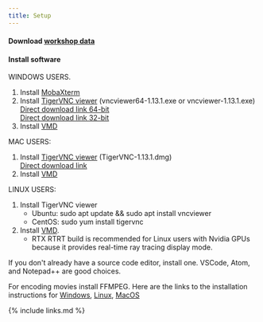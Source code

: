```yaml
---
title: Setup
---
```

 
#### Download [workshop data](https://github.com/ComputeCanada/molmodsim-amber-md-lesson/releases/download/workshop-2021-04/workshop.tar.gz)

#### Install software
WINDOWS USERS.
1. Install [MobaXterm](https://mobaxterm.mobatek.net/)
2. Install [TigerVNC viewer](https://sourceforge.net/projects/tigervnc/files/stable/1.13.1/) (vncviewer64-1.13.1.exe or vncviewer-1.13.1.exe)   
[Direct download link 64-bit](https://sourceforge.net/projects/tigervnc/files/stable/1.13.1/vncviewer64-1.13.1.exe)  
[Direct download link 32-bit](https://sourceforge.net/projects/tigervnc/files/stable/1.13.1/vncviewer-1.13.1.exe)  
3. Install [VMD](https://www.ks.uiuc.edu/Development/Download/download.cgi?PackageName=VMD)

MAC USERS:
1. Install [TigerVNC viewer](https://sourceforge.net/projects/tigervnc/files/stable/1.13.1/) (TigerVNC-1.13.1.dmg)  
[Direct download link](https://sourceforge.net/projects/tigervnc/files/stable/1.13.1/TigerVNC-1.13.1.dmg)  
2. Install [VMD](https://www.ks.uiuc.edu/Development/Download/download.cgi?PackageName=VMD)

LINUX USERS:
1. Install TigerVNC viewer
    - Ubuntu: sudo apt update && sudo apt install vncviewer
    - CentOS: sudo yum install tigervnc
2. Install [VMD](https://www.ks.uiuc.edu/Development/Download/download.cgi?PackageName=VMD). 
    - RTX RTRT build is recommended for Linux users with Nvidia GPUs because it provides real-time ray tracing display mode.

If you don't already have a source code editor, install one. VSCode, Atom, and Notepad++ are good choices.

For encoding movies install FFMPEG. Here are the links to the installation instructions for [Windows](https://phoenixnap.com/kb/ffmpeg-windows), [Linux](https://www.tecmint.com/install-ffmpeg-in-linux/), [MacOS](https://phoenixnap.com/kb/ffmpeg-mac)

{% include links.md %}
